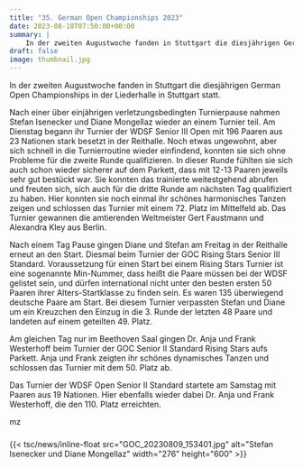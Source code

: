```yaml
---
title: "35. German Open Championships 2023"
date: 2023-08-18T07:50:00+00:00
summary: |
    In der zweiten Augustwoche fanden in Stuttgart die diesjährigen German Open Championships in der Liederhalle in Stuttgart statt.
draft: false
image: thumbnail.jpg
---
```


In der zweiten Augustwoche fanden in Stuttgart die diesjährigen German Open Championships in der Liederhalle in Stuttgart statt.

Nach einer über einjährigen verletzungsbedingten Turnierpause nahmen Stefan Isenecker und Diane Mongellaz wieder an einem Turnier teil. Am Dienstag begann ihr Turnier der WDSF Senior III Open mit 196 Paaren aus 23 Nationen stark besetzt in der Reithalle. Noch etwas ungewohnt, aber sich schnell in die Turnierroutine wieder einfindend, konnten sie sich ohne Probleme für die zweite Runde qualifizieren. In dieser Runde fühlten sie sich auch schon wieder sicherer auf dem Parkett, dass mit 12-13 Paaren jeweils sehr gut bestückt war. Sie konnten das trainierte weitestgehend abrufen und freuten sich, sich auch für die dritte Runde am nächsten Tag qualifiziert zu haben. Hier konnten sie noch einmal ihr schönes harmonisches Tanzen zeigen und schlossen das Turnier mit einem 72. Platz im Mittelfeld ab. Das Turnier gewannen die amtierenden Weltmeister Gert Faustmann und Alexandra Kley aus Berlin.

Nach einem Tag Pause gingen Diane und Stefan am Freitag in der Reithalle erneut an den Start. Diesmal beim Turnier der GOC Rising Stars Senior III Standard. Voraussetzung für einen Start bei einem Rising Stars Turnier ist eine sogenannte Min-Nummer, dass heißt die Paare müssen bei der WDSF gelistet sein, und dürfen international nicht unter den besten ersten 50 Paaren ihrer Alters-Startklasse zu finden sein. Es waren 135 überwiegend deutsche Paare am Start. Bei diesem Turnier verpassten Stefan und Diane um ein Kreuzchen den Einzug in die 3. Runde der letzten 48 Paare und landeten auf einem geteilten 49. Platz.

Am gleichen Tag nur im Beethoven Saal gingen Dr. Anja und Frank Westerhoff beim Turnier der GOC Senior II Standard Rising Stars aufs Parkett. Anja und Frank zeigten ihr schönes dynamisches Tanzen und schlossen das Turnier mit dem 50. Platz ab.

Das Turnier der WDSF Open Senior II Standard startete am Samstag mit Paaren aus 19 Nationen. Hier ebenfalls wieder dabei Dr. Anja und Frank Westerhoff, die den 110. Platz erreichten.   
  
mz

### 

{{< tsc/news/inline-float src="GOC_20230809_153401.jpg" alt="Stefan Isenecker und Diane Mongellaz" width="276" height="600" >}}


